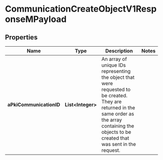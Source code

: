 

# CommunicationCreateObjectV1ResponseMPayload

## Properties

Name | Type | Description | Notes
------------ | ------------- | ------------- | -------------
**aPkiCommunicationID** | **List&lt;Integer&gt;** | An array of unique IDs representing the object that were requested to be created.  They are returned in the same order as the array containing the objects to be created that was sent in the request. | 




